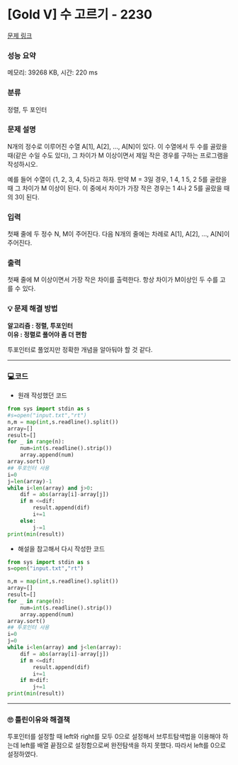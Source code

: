 # [Gold V] 수 고르기 - 2230 

[문제 링크](https://www.acmicpc.net/problem/2230) 

### 성능 요약

메모리: 39268 KB, 시간: 220 ms

### 분류

정렬, 두 포인터

### 문제 설명

<p>N개의 정수로 이루어진 수열 A[1], A[2], …, A[N]이 있다. 이 수열에서 두 수를 골랐을 때(같은 수일 수도 있다), 그 차이가 M 이상이면서 제일 작은 경우를 구하는 프로그램을 작성하시오.</p>

<p>예를 들어 수열이 {1, 2, 3, 4, 5}라고 하자. 만약 M = 3일 경우, 1 4, 1 5, 2 5를 골랐을 때 그 차이가 M 이상이 된다. 이 중에서 차이가 가장 작은 경우는 1 4나 2 5를 골랐을 때의 3이 된다.</p>

### 입력 

 <p>첫째 줄에 두 정수 N, M이 주어진다. 다음 N개의 줄에는 차례로 A[1], A[2], …, A[N]이 주어진다.</p>

### 출력 

 <p>첫째 줄에 M 이상이면서 가장 작은 차이를 출력한다. 항상 차이가 M이상인 두 수를 고를 수 있다.</p>
 
 
### 💡 문제 해결 방법
**알고리즘 : 정렬, 투포인터**<br>
**이유 : 정렬로 풀어야 좀 더 편함**<br>

투포인터로 풀었지만 정확한 개념을 알아둬야 할 것 같다.
***
### 💻코드
* 원래 작성했던 코드
```python
from sys import stdin as s
#s=open("input.txt","rt")
n,m = map(int,s.readline().split())
array=[]
result=[]
for _ in range(n):
    num=int(s.readline().strip())
    array.append(num)
array.sort()
## 투포인터 사용
i=0
j=len(array)-1
while i<len(array) and j>0:
    dif = abs(array[i]-array[j])
    if m <=dif:
        result.append(dif)
        i+=1
    else:
        j-=1
print(min(result))
```

* 해설을 참고해서 다시 작성한 코드
```python
from sys import stdin as s
s=open("input.txt","rt")

n,m = map(int,s.readline().split())
array=[]
result=[]
for _ in range(n):
    num=int(s.readline().strip())
    array.append(num)
array.sort()
## 투포인터 사용
i=0
j=0
while i<len(array) and j<len(array):
    dif = abs(array[i]-array[j])
    if m <=dif:
        result.append(dif)
        i+=1
    if m>dif:
        j+=1
print(min(result))
```

***
### 🙄 틀린이유와 해결책
투포인터를 설정할 때 left와 right를 모두 0으로 설정해서 브루트탐색법을 이용해야 하는데 left를 배열 끝점으로 설정함으로써 완전탐색을 하지 못했다. 따라서 left를 0으로 설정하였다.
